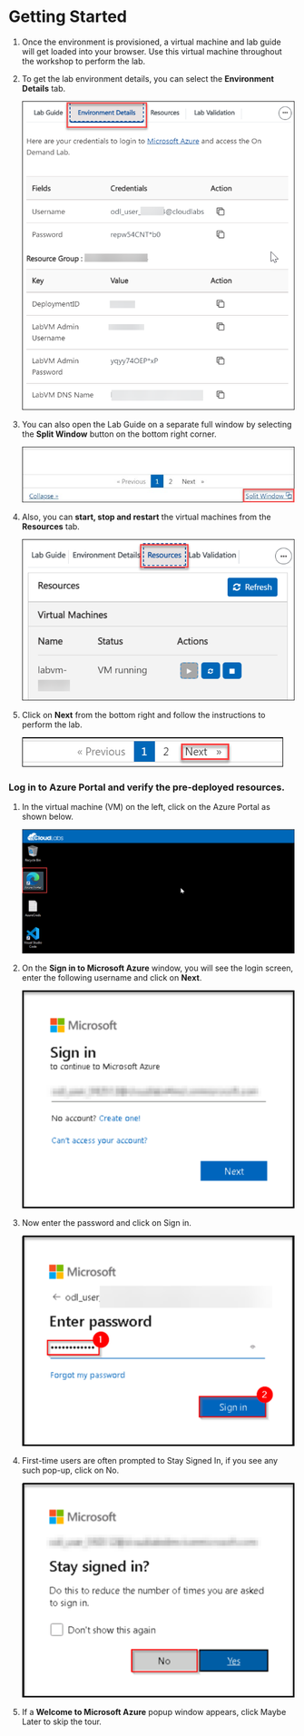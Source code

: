 # Getting Started

1. Once the environment is provisioned, a virtual machine and lab guide will get loaded into your browser. Use this virtual machine throughout the workshop to perform the lab.

1. To get the lab environment details, you can select the **Environment Details** tab.

    ![](../images/AZ-900-gettingstarted.png)

1. You can also open the Lab Guide on a separate full window by selecting the **Split Window** button on the bottom right corner.

    ![](../images/image-200.jpg)    

1. Also, you can **start, stop and restart** the virtual machines from the **Resources** tab.

    ![](../images/AZ-900-module-08-resources.png)
    
1. Click on **Next** from the bottom right and follow the instructions to perform the lab.

    ![](../images/AZ-900-module-08-numbering.png)

### Log in to Azure Portal and verify the pre-deployed resources.

1. In the virtual machine (VM) on the left, click on the Azure Portal as shown below.

    ![](../images/AZ-900-module08-jumpvm.png)

1. On the **Sign in to Microsoft Azure** window, you will see the login screen, enter the following username and click on **Next**.

    ![](../images/portal1.png)
     
1. Now enter the password and click on Sign in.
  
    ![](../images/portal2.png)

1. First-time users are often prompted to Stay Signed In, if you see any such pop-up, click on No.

    ![](../images/portal3.png)

1. If a **Welcome to Microsoft Azure** popup window appears, click Maybe Later to skip the tour.
    
